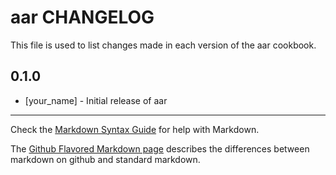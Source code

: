aar CHANGELOG
=============

This file is used to list changes made in each version of the aar cookbook.

0.1.0
-----
- [your_name] - Initial release of aar

- - -
Check the [Markdown Syntax Guide](http://daringfireball.net/projects/markdown/syntax) for help with Markdown.

The [Github Flavored Markdown page](http://github.github.com/github-flavored-markdown/) describes the differences between markdown on github and standard markdown.
